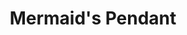 ---
templateKey: blog-post
featuredpost: false
featuredimage: /assets/Mermaid's_Pendant.png
title: Mermaid's Pendant
description: Special
testfield: 920
---